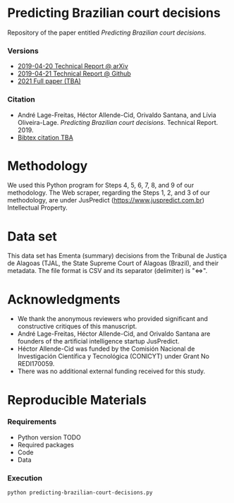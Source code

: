 # Predicting Brazilian court decisions


Repository of the paper entitled _Predicting Brazilian court decisions_.

### Versions

- [2019-04-20 Technical Report @ arXiv](https://arxiv.org/abs/1905.10348)
- [2019-04-21 Technical Report @ Github](https://github.com/proflage/technical-reports/blob/020fe07c06fc551a1305055a07c806f930a39fae/2019-04-21-Predicting_Brazilian_court_decisions.pdf)
- [2021 Full paper (TBA)]()

### Citation

- André Lage-Freitas, Héctor Allende-Cid, Orivaldo Santana, and Lívia Oliveira-Lage. _Predicting Brazilian court decisions_. Technical Report. 2019.
- [Bibtex citation TBA]()



# Methodology

We used this Python program for Steps 4, 5, 6, 7, 8, and 9 of our methodology. The Web scraper, regarding the Steps 1, 2, and 3 of our methodology, are under JusPredict (https://www.juspredict.com.br) Intellectual Property.

# Data set

This data set has Ementa (summary) decisions from the Tribunal de Justiça de Alagoas (TJAL, the State Supreme Court of Alagoas (Brazil), and their metadata. The file format is CSV and its separator (delimiter) is "<=>".

# Acknowledgments

- We thank the anonymous reviewers who provided significant and constructive critiques of this manuscript. 
- André Lage-Freitas, Héctor Allende-Cid, and Orivaldo Santana are founders of the artificial intelligence startup JusPredict. 
- Héctor Allende-Cid was funded by the Comisión Nacional de Investigación Científica y Tecnológica (CONICYT) under Grant No REDI170059.
- There was no additional external funding received for this study.

 
# Reproducible Materials

### Requirements

- Python version TODO  
- Required packages
- Code
- Data

### Execution

```bash
python predicting-brazilian-court-decisions.py 
```
